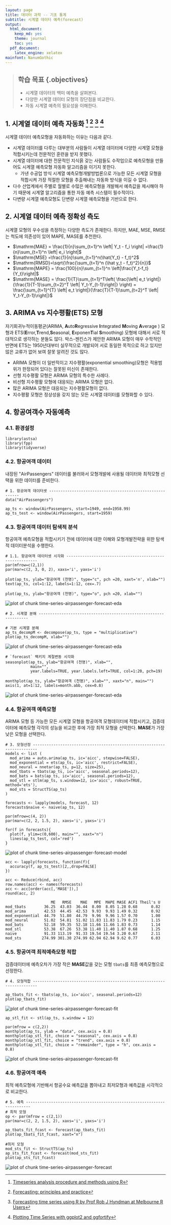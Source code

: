 ```yaml
---
layout: page
title: 데이터 과학 -- 기초 통계
subtitle: 시계열 데이터 예측(forecast)
output:
  html_document: 
    keep_md: yes
    theme: journal
    toc: yes
  pdf_document:
    latex_engine: xelatex
mainfont: NanumGothic
---
```




> ## 학습 목표 {.objectives}
>
> * 시계열 데이터의 백미 예측을 살펴본다.
> * 다양한 시계열 데이터 모형의 장단점을 비교한다.
> * 자동 시계열 예측의 필요성을 이해한다. 


## 1. 시계열 데이터 예측 자동화 [^time-series-procedure] [^time-series-fpp] [^time-series-youtube-hyndman] [^time-series-advanced-graphics]

[^time-series-procedure]: [Timeseries analysis procedure and methods using R](http://stats.stackexchange.com/questions/140163/timeseries-analysis-procedure-and-methods-using-r)
[^time-series-fpp]: [Forecasting: principles and practice](https://www.otexts.org/fpp)
[^time-series-youtube-hyndman]: [Forecasting time series using R by Prof Rob J Hyndman at Melbourne R Users](https://www.youtube.com/watch?v=1Lh1HlBUf8k)
[^time-series-advanced-graphics]: [Plotting Time Series with ggplot2 and ggfortify](http://rpubs.com/sinhrks/plot_ts)

시계열 데이터 예측모형을 자동화하는 이유는 다음과 같다.

- 시계열 데이터를 다루는 대부분의 사람들이 시계열 데이터에 다양한 시계열 모형을 적합시키는데 전문적인 훈련을 받지 못했다.
- 시계열 데이터에 대한 전문적인 지식읅 갖는 사람들도 수작업으로 예측모형을 만들어도 시계열 예측모형 자동화 알고리즘을 이기지 못한다.
    - 가낸 수공업 방식 시계열 예측모형개발방법론으로 가능한 모든 시계열 모형을 적합시켜 가장 적절한 모형을 추출해내는 자동화 방식을 이길 수 없다.
- 다수 산업계에서 주별로 월별로 수많은 예측모형을 개발해서 예측값을 제시해야 하기 때문에 시계열 알고리즘을 통한 자동 예측 시스템이 필수적이다.
- 다변량 시계열 예측모형도 단변량 시계열 예측모형을 기반으로 한다.

## 2. 시계열 데이터 예측 정확성 측도

시계열 모형의 우수성을 측정하는 다양한 측도가 존재한다. 
하지만, MAE, MSE, RMSE는 척도에 의존성이 있어 MAPE, MASE를 추천한다.

- $\mathrm{MAE} = \frac{1}{n}\sum_{t=1}^n \left| Y_t - f_i \right| =\frac{1}{n}\sum_{t=1}^n \left| e_i \right|$
- $\mathrm{MSE} =\frac{1}{n}\sum_{t=1}^n(\hat{Y_t} - f_t)^2$
- $\mathrm{RMSD}=\sqrt{\frac{\sum_{t=1}^n (\hat y_t - f_t)^2}{n}}$
- $\mathrm{MAPE} = \frac{100}{n}\sum_{t=1}^n  \left|\frac{Y_t-f_t}{Y_t}\right|$
- $\mathrm{MASE} = \frac{1}{T}\sum_{t=1}^T\left( \frac{\left| e_t \right|}{\frac{1}{T-1}\sum_{t=2}^T \left| Y_t-Y_{t-1}\right|} \right) = \frac{\sum_{t=1}^{T} \left| e_t \right|}{\frac{T}{T-1}\sum_{t=2}^T \left| Y_t-Y_{t-1}\right|}$

## 3. ARIMA vs 지수평활(ETS) 모형

자기회귀누적이동평균(ARIMA, **A**uto**R**egressive 
**I**ntegrated **M**oving **A**verage ) 모형과 
ETS(**E**rror,**T**rend,**S**easonal, **E**xponen**T**ial **S**moothing) 모형에 대해서 서로 적대적으로 생각하는 분들도 많다. 
박스-젠킨스가 제안한 ARIMA 모형이 매우 수학적인 반면에 ETS는 1950년대부터 실무적으로 개발되어 서로 동일한 
목적으로 하고 있지만 많은 교류가 없어 보여 잘못 알려진 것도 많다.

- ARIMA 모형이 더 일반적이고 지수평활(exponential smoothing)모형은 적용범위가 한정되어 있다는 잘못된 미신이 존재한다.
- 선형 지수평활 모형은 ARIMA 모형의 특수한 사례다.
- 비선형 지수평활 모형에 대응되는 ARIMA 모형은 없다.
- 많은 ARIMA 모형은 대응되는 지수평활모형이 없다.
- 지수평활 모형은 정상성을 갖지 않는 모든 시계열 데이터를 모형화할 수 있다.

## 4. 항공여객수 자동예측 

### 4.1. 환경설정


~~~{.r}
library(astsa)
library(fpp)
library(tidyverse)
~~~

### 4.2. 항공여객 데이터 

내장된 "AirPassengers" 데이터를 불러와서 모형개발에 사용될 데이터와 
최적모형 선택을 위한 데이터를 준비한다.


~~~{.r}
# 1. 항공여객 데이터셋 ---------------------------------------------------------
data("AirPassengers")

ap_ts <- window(AirPassengers, start=1949, end=1958.99)
ap_ts_test <- window(AirPassengers, start=1959)
~~~

### 4.3. 항공여객 데이터 탐색적 분석

항공여객 예측모형을 적합시키기 전에 데이터에 대한 이해와 모형개발전략을 위한 
탐색적 데이터분석을 수행한다.


~~~{.r}
# 1.1. 항공여객 데이터셋 시각화 ---------------------------------------------------------
par(mfrow=c(2,1))
par(mar=c(2, 3, 0, 2), xaxs='i', yaxs='i')

plot(ap_ts, ylab="항공여객 (천명)", type="c", pch =20, xaxt='n', xlab="")
text(ap_ts, col=1:12, labels=1:12, cex=.7)

plot(ap_ts, ylab="항공여객 (천명)", type="o", pch =20, xlab="")
~~~

<img src="fig/time-series-airpassenger-forecast-eda-1.png" title="plot of chunk time-series-airpassenger-forecast-eda" alt="plot of chunk time-series-airpassenger-forecast-eda" style="display: block; margin: auto;" />

~~~{.r}
# 2. 시계열 분해 -----------------------------------------------------------------

# 기본 시계열 분해
ap_ts_decompM <- decompose(ap_ts, type = "multiplicative")
plot(ap_ts_decompM, xlab="")
~~~

<img src="fig/time-series-airpassenger-forecast-eda-2.png" title="plot of chunk time-series-airpassenger-forecast-eda" alt="plot of chunk time-series-airpassenger-forecast-eda" style="display: block; margin: auto;" />

~~~{.r}
# `forecast` 팩키지 계절변동 시각화
seasonplot(ap_ts, ylab="항공여객 (천명)", xlab="", 
           main="",
           year.labels=TRUE, year.labels.left=TRUE, col=1:20, pch=19)

monthplot(ap_ts, ylab="항공여객 (천명)", xlab="", xaxt="n", main="")
axis(1, at=1:12, labels=month.abb, cex=0.8)
~~~

<img src="fig/time-series-airpassenger-forecast-eda-3.png" title="plot of chunk time-series-airpassenger-forecast-eda" alt="plot of chunk time-series-airpassenger-forecast-eda" style="display: block; margin: auto;" />

### 4.4. 항공여객 예측모형 

ARIMA 모형 등 가능한 모든 시계열 모형을 항공여객 모형데이터에 적합시키고,
검증데이터에 예측모형 각각의 성능을 비교한 후에 가장 최적 모형을 선택한다.
**MASE**가 가장 낮은 모형을 선택한다.


~~~{.r}
# 3. 모형선정 ------------------------------------------------------------------------
models <- list (
  mod_arima = auto.arima(ap_ts, ic='aicc', stepwise=FALSE),
  mod_exponential = ets(ap_ts, ic='aicc', restrict=FALSE),
  mod_neural = nnetar(ap_ts, p=12, size=25),
  mod_tbats = tbats(ap_ts, ic='aicc', seasonal.periods=12),
  mod_bats = bats(ap_ts, ic='aicc', seasonal.periods=12),
  mod_stl = stlm(ap_ts, s.window=12, ic='aicc', robust=TRUE, method='ets'),
  mod_sts = StructTS(ap_ts)
)

forecasts <- lapply(models, forecast, 12)
forecasts$naive <- naive(ap_ts, 12)

par(mfrow=c(4, 2))
par(mar=c(2, 2, 1.5, 2), xaxs='i', yaxs='i')

for(f in forecasts){
  plot(f, ylim=c(0,600), main="", xaxt="n")
  lines(ap_ts_test, col='red')
}
~~~

<img src="fig/time-series-airpassenger-forecast-model-1.png" title="plot of chunk time-series-airpassenger-forecast-model" alt="plot of chunk time-series-airpassenger-forecast-model" style="display: block; margin: auto;" />

~~~{.r}
acc <- lapply(forecasts, function(f){
  accuracy(f, ap_ts_test)[2,,drop=FALSE]
})

acc <- Reduce(rbind, acc)
row.names(acc) <- names(forecasts)
acc <- acc[order(acc[,'MASE']),]
round(acc, 2)
~~~



~~~{.output}
                    ME   RMSE    MAE   MPE  MAPE MASE ACF1 Theil's U
mod_tbats        36.25  43.03  36.44  8.00  8.05 1.28 0.68      0.82
mod_arima        42.53  44.45  42.53  9.93  9.93 1.49 0.32      0.92
mod_exponential  44.79  51.80  44.79  9.96  9.96 1.57 0.70      1.00
mod_neural       51.02  54.81  51.02 11.83 11.83 1.79 0.23      1.15
mod_bats         52.18  59.35  52.18 11.66 11.66 1.83 0.73      1.14
mod_stl          53.38  67.26  53.38 11.40 11.40 1.87 0.68      1.25
naive            91.33 113.19  91.33 19.54 19.54 3.20 0.67      2.11
mod_sts         274.99 301.30 274.99 62.94 62.94 9.62 0.77      6.03

~~~

### 4.5. 항공여객 최적예측모형 적합

검증데이터에 예측오차가 가장 작은 **MASE**값을 갖는 모형 `tbats`를 최종 예측모형으로 선정한다.


~~~{.r}
# 4. 모형적합 ------------------------------------------------------------------------

ap_tbats_fit <- tbats(ap_ts, ic='aicc', seasonal.periods=12)
plot(ap_tbats_fit)
~~~

<img src="fig/time-series-airpassenger-forecast-fit-1.png" title="plot of chunk time-series-airpassenger-forecast-fit" alt="plot of chunk time-series-airpassenger-forecast-fit" style="display: block; margin: auto;" />

~~~{.r}
ap_stl_fit <- stl(ap_ts, s.window = 12)

par(mfrow = c(2,2))
monthplot(ap_ts, ylab = "data", cex.axis = 0.8)
monthplot(ap_stl_fit, choice = "seasonal", cex.axis = 0.8)
monthplot(ap_stl_fit, choice = "trend", cex.axis = 0.8)
monthplot(ap_stl_fit, choice = "remainder", type = "h", cex.axis = 0.8)
~~~

<img src="fig/time-series-airpassenger-forecast-fit-2.png" title="plot of chunk time-series-airpassenger-forecast-fit" alt="plot of chunk time-series-airpassenger-forecast-fit" style="display: block; margin: auto;" />

### 4.6. 항공여객 예측

최적 예측모형에 기반해서 항공수요 예측값을 뽑아내고 최저모형과 예측값을 시각적으로 비교한다.


~~~{.r}
# 5. 예측 ------------------------------------------------------------------------
# 최적 모형
op <- par(mfrow = c(2,1))
par(mar=c(2, 2, 1.5, 2), xaxs='i', yaxs='i')

ap_tbats_fit_fcast <- forecast(ap_tbats_fit)
plot(ap_tbats_fit_fcast, xaxt="n")

#최저 모형
mod_sts_fit <- StructTS(ap_ts)
ap_sts_fit_fcast <- forecast(mod_sts_fit)
plot(ap_sts_fit_fcast)
~~~

<img src="fig/time-series-airpassenger-forecast-1.png" title="plot of chunk time-series-airpassenger-forecast" alt="plot of chunk time-series-airpassenger-forecast" style="display: block; margin: auto;" />
